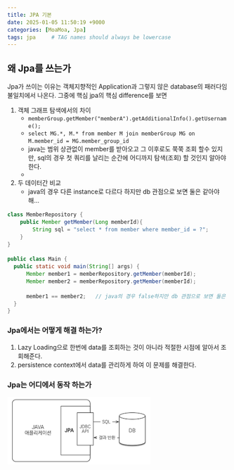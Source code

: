 ```yaml
---
title: JPA 기본
date: 2025-01-05 11:50:19 +9000
categories: [MoaMoa, Jpa]
tags: jpa     # TAG names should always be lowercase
---
```


왜 Jpa를 쓰는가
--
Jpa가 쓰이는 이유는 객체지향적인 Application과 그렇지 않은 database의 패러다임 불일치에서 나온다. 
그중에 핵심 jpa의 핵심 difference를 보면
1. 객체 그래프 탐색에서의 차이
   - ```memberGroup.getMember("memberA").getAdditionalInfo().getUsername();```
   - ```select MG.*, M.* from member M join memberGroup MG on M.member_id = MG.member_group_id```
   - java는 범위 상관없이 member를 받아오고 그 이후로도 쭉쭉 조회 할수 있지만, sql의 경우 첫 쿼리를 날리는 순간에 어디까지 탐색(조회) 할 것인지 알아야한다.
   - 
2. 두 데이터간 비교
   - java의 경우 다른 instance로 다르다 하지만 db 관점으로 보면 둘은 같아야 해...
  ```java
  class MemberRepository {
      public Member getMember(Long memberId){
          String sql = "select * from member where member_id = ?";
      }
  }

  public class Main {
    public static void main(String[] args) {
        Member member1 = memberRepository.getMember(memberId);
        Member member2 = memberRepository.getMember(memberId);

        member1 == member2;   // java의 경우 false하지만 db 관점으로 보면 둘은 같아야 하는데!!
    }
  }
  ```
### Jpa에서는 어떻게 해결 하는가?
1. Lazy Loading으로 한번에 data를 조회하는 것이 아니라 적절한 시점에 알아서 조회해준다.
2. persistence context에서 data를 관리하게 하여 이 문제를 해결한다. 

### Jpa는 어디에서 동작 하는가
![jpa 동작위치](../assets/MoaMoa/jpa/jpa_context.png)
